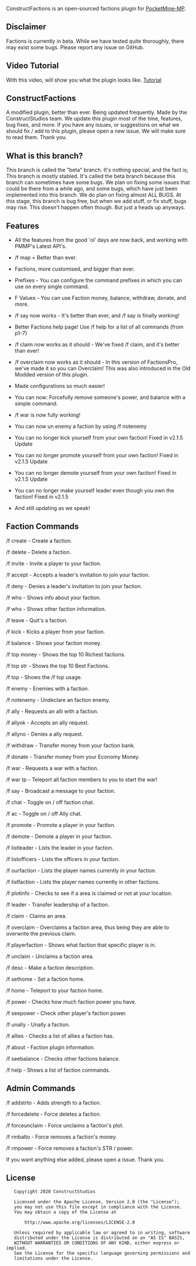 ConstructFactions is an open-sourced factions plugin for [PocketMine-MP](https://github.com/pmmp/PocketMine-MP).

## Disclaimer
Factions is currently in beta. While we have tested quite thoroughly, there may exist some bugs. Please report any issue on GitHub.

## Video Tutorial
With this video, will show you what the plugin looks like. [Tutorial](https://youtu.be/cUHw4aSaEko)

## ConstructFactions
A modified plugin, better than ever. Being updated frequently. Made by the ConstructStudios team. We update this plugin most of the time, features, bug fixes, and more. If you have any issues, or suggestions on what we should fix / add to this plugin, please open a new issue. We will make sure to read them. Thank you.

## What is this branch?
This branch is called the "beta" branch. It's nothing special, and the fact is; This branch is mostly stabled. It's called the beta branch because this branch can sometimes have some bugs. We plan on fixing some issues that could be there from a while ago, and some bugs, which have just been implemented into this branch. We do plan on fixing almost ALL BUGS. At this stage, this branch is bug free, but when we add stuff, or fix stuff, bugs may rise. This doesn't happen often though. But just a heads up anyways.

## Features
* All the features from the good 'ol' days are now back, and working with PMMP's Latest API's.

* /f map = Better than ever.

* Factions, more customised, and bigger than ever.

* Prefixes - You can configure the command prefixes in which you can use on every single command.

* F Values - You can use Faction money, balance, withdraw, donate, and more.

* /f say now works - It's better than ever, and /f say is finally working!

* Better Factions help page! Use /f help <page number> for a list of all commands (from p1-7)

* /f claim now works as it should - We've fixed /f claim, and it's better than ever!

* /f overclaim now works as it should - In this version of FactionsPro, we've made it so you can Overclaim! This was also introduced in the Old Modded version of this plugin.

* Made configurations so much easier!

* You can now: Forcefully remove someone's power, and balance with a simple command.

* /f war is now fully working!

* You can now un enemy a faction by using /f notenemy <faction>
  
* You can no longer kick yourself from your own faction! Fixed in v2.1.5 Update

* You can no longer promote yourself from your own faction! Fixed in v2.1.5 Update

* You can no longer demote yourself from your own faction! Fixed in v2.1.5 Update

* You can no longer make yourself leader even though you own the faction! Fixed in v2.1.5

* And still updating as we speak!

## Faction Commands
/f create <faction> - Create a faction.

/f delete - Delete a faction.

/f invite <player> - Invite a player to your faction.

/f accept - Accepts a leader's invitation to join your faction.

/f deny - Denies a leader's invitation to join your faction.

/f who - Shows info about your faction.

/f who <faction> - Shows other faction information.

/f leave - Quit's a faction.

/f kick <player> - Kicks a player from your faction.

/f balance - Shows your faction money.

/f top money - Shows the top 10 Richest factions.

/f top str - Shows the top 10 Best Factions.

/f top - Shows the /f top usage.

/f enemy <faction> - Enemies with a faction.

/f notenemy <faction> - Undeclare an faction enemy.

/f ally <faction> - Requests an alli with a faction.

/f allyok - Accepts an ally request.

/f allyno - Denies a ally request.

/f withdraw <amount> - Transfer money from your faction bank.

/f donate <amount> - Transfer money from your Economy Money.

/f war <faction> - Requests a war with a faction.
  
/f war tp <faction> - Teleport all faction members to you to start the war!

/f say <message> - Broadcast a message to your faction.

/f chat - Toggle on / off faction chat.

/f ac - Toggle on / off Ally chat.

/f promote <player> - Promote a player in your faction.

/f demote <player> - Demote a player in your faction.

/f listleader <faction> - Lists the leader in your faction.

/f listofficers <faction> - Lists the officers in your faction.

/f ourfaction - Lists the player names currently in your faction.

/f listfaction <faction> - Lists the player names currently in other factions.

/f plotinfo - Checks to see if a area is claimed or not at your location.

/f leader <player> - Transfer leadership of a faction.
  
/f claim - Claims an area.

/f overclaim - Overclaims a faction area, thus being they are able to overwrite the previous claim.

/f playerfaction <player> - Shows what faction that specific player is in.

/f unclaim - Unclaims a faction area.

/f desc - Make a faction description.

/f sethome - Set a faction home.

/f home - Teleport to your faction home.

/f power - Checks how much faction power you have.

/f seepower <faction> - Check other player's faction power.

/f unally <faction> - Unally a faction.
  
/f allies <faction> - Checks a list of allies a faction has.
  
/f about - Faction plugin information.

/f seebalance <faction> - Checks other factions balance.
  
/f help - Shows a list of faction commands.
  

## Admin Commands
/f addstrto <faction> <STR> - Adds strength to a faction.

/f forcedelete <faction> - Force deletes a faction.

/f forceunclaim <faction> - Force unclaims a faction's plot.

/f rmbalto <faction> <amount> - Force removes a faction's money.

/f rmpower <faction> <STR> - Force removes a faction's STR / power.

If you want anything else added, please open a issue. Thank you.

## License
```
   Copyright 2020 ConstructStudios

   Licensed under the Apache License, Version 2.0 (the "License");
   you may not use this file except in compliance with the License.
   You may obtain a copy of the License at

       http://www.apache.org/licenses/LICENSE-2.0

   Unless required by applicable law or agreed to in writing, software
   distributed under the License is distributed on an "AS IS" BASIS,
   WITHOUT WARRANTIES OR CONDITIONS OF ANY KIND, either express or implied.
   See the License for the specific language governing permissions and
   limitations under the License.

```
